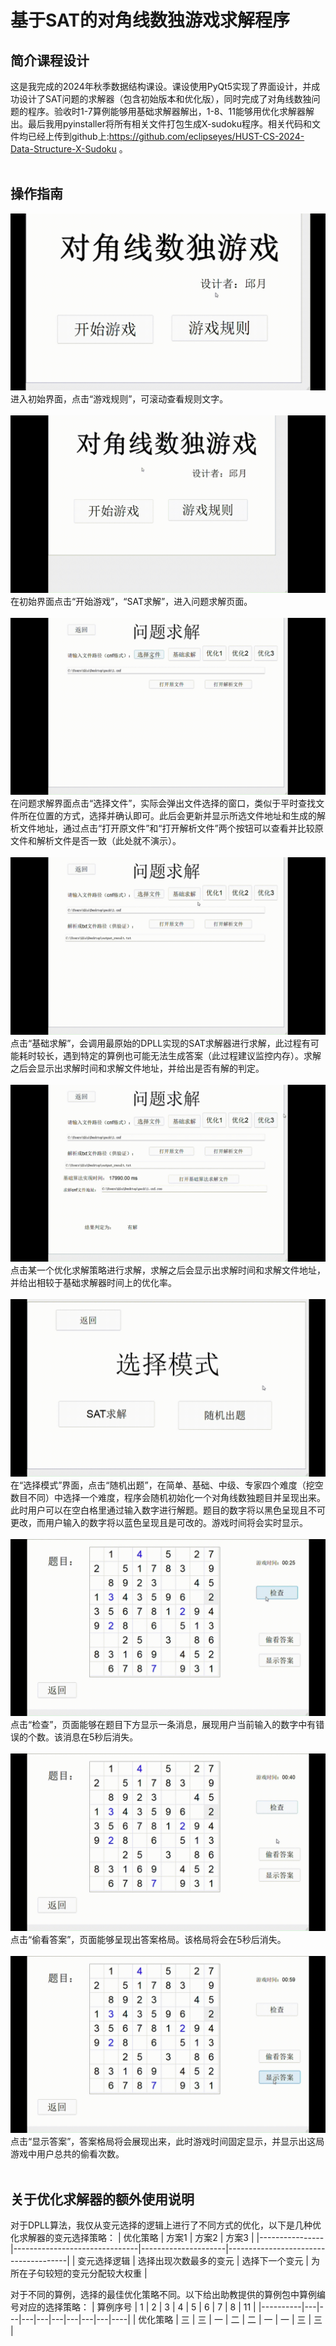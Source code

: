 # 基于SAT的对角线数独游戏求解程序

## 简介课程设计
这是我完成的2024年秋季数据结构课设。课设使用PyQt5实现了界面设计，并成功设计了SAT问题的求解器（包含初始版本和优化版），同时完成了对角线数独问题的程序。验收时1-7算例能够用基础求解器解出，1-8、11能够用优化求解器解出。最后我用pyinstaller将所有相关文件打包生成X-sudoku程序。相关代码和文件均已经上传到github上:https://github.com/eclipseyes/HUST-CS-2024-Data-Structure-X-Sudoku 。
<br>
<br>
## 操作指南
![示例 1](./manual_gif/1.gif)
进入初始界面，点击“游戏规则”，可滚动查看规则文字。
<br>
<br>
![示例 2](./manual_gif/2.gif)
在初始界面点击“开始游戏”，“SAT求解”，进入问题求解页面。
<br>
<br>
![示例 3](./manual_gif/3.gif)
在问题求解界面点击“选择文件”，实际会弹出文件选择的窗口，类似于平时查找文件所在位置的方式，选择并确认即可。此后会更新并显示所选文件地址和生成的解析文件地址，通过点击“打开原文件”和“打开解析文件”两个按钮可以查看并比较原文件和解析文件是否一致（此处就不演示）。
<br>
<br>
![示例 4](./manual_gif/4.gif)
点击“基础求解”，会调用最原始的DPLL实现的SAT求解器进行求解，此过程有可能耗时较长，遇到特定的算例也可能无法生成答案（此过程建议监控内存）。求解之后会显示出求解时间和求解文件地址，并给出是否有解的判定。
<br>
<br>
![示例 5](./manual_gif/5.gif)
点击某一个优化求解策略进行求解，求解之后会显示出求解时间和求解文件地址，并给出相较于基础求解器时间上的优化率。
<br>
<br>
![示例 6](./manual_gif/6.gif)
在“选择模式”界面，点击“随机出题”，在简单、基础、中级、专家四个难度（挖空数目不同）中选择一个难度，程序会随机初始化一个对角线数独题目并呈现出来。此时用户可以在空白格里通过输入数字进行解题。题目的数字将以黑色呈现且不可更改，而用户输入的数字将以蓝色呈现且是可改的。游戏时间将会实时显示。
<br>
<br>
![示例 7](./manual_gif/7.gif)
点击“检查”，页面能够在题目下方显示一条消息，展现用户当前输入的数字中有错误的个数。该消息在5秒后消失。
<br>
<br>
![示例 8](./manual_gif/8.gif)
点击“偷看答案”，页面能够呈现出答案格局。该格局将会在5秒后消失。
<br>
<br>
![示例 9](./manual_gif/9.gif)
点击“显示答案”，答案格局将会展现出来，此时游戏时间固定显示，并显示出这局游戏中用户总共的偷看次数。
<br>
<br>
## 关于优化求解器的额外使用说明
对于DPLL算法，我仅从变元选择的逻辑上进行了不同方式的优化，以下是几种优化求解器的变元选择策略：
| 优化策略       | 方案1                         | 方案2               | 方案3                                |
|----------------|-------------------------------|---------------------|--------------------------------------|
| 变元选择逻辑   | 选择出现次数最多的变元         | 选择下一个变元      | 为所在子句较短的变元分配较大权重     |


对于不同的算例，选择的最佳优化策略不同。以下给出助教提供的算例包中算例编号对应的选择策略：
| 算例序号 | 1 | 2 | 3 | 4 | 5 | 6 | 7 | 8 | 11 |
|----------|---|---|---|---|---|---|---|---|----|
| 优化策略 | 三 | 三 | 一 | 二 | 二 | 一 | 一 | 三 | 三  |


